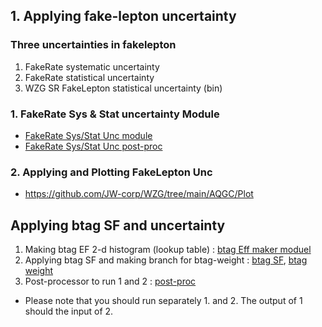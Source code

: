 
## 1. Applying fake-lepton uncertainty

### Three uncertainties in fakelepton 
 1. FakeRate systematic uncertainty
 2. FakeRate statistical uncertainty
 3. WZG SR FakeLepton statistical uncertainty (bin) 

### 1. FakeRate Sys & Stat uncertainty Module
- [FakeRate Sys/Stat Unc module](https://github.com/JW-corp/WZG/blob/main/NanoAOD/local_condor_run/modules/FakeLep_Apply_weight_Template_Module.py)
- [FakeRate Sys/Stat Unc post-proc](https://github.com/JW-corp/WZG/blob/main/NanoAOD/local_condor_run/post_proc/Apply_weight_Template_postproc.py)

### 2. Applying and Plotting FakeLepton Unc
- https://github.com/JW-corp/WZG/tree/main/AQGC/Plot



## Applying btag SF and uncertainty
  1. Making btag EF 2-d histogram (lookup table) : [btag Eff maker moduel](https://github.com/JW-corp/WZG/blob/main/NanoAOD/local_condor_run/modules/btagEffProducer.py)
  2. Applying btag SF and making branch for btag-weight : [btag SF](https://github.com/JW-corp/WZG/blob/main/NanoAOD/local_condor_run/modules/btagSFProducer.py), [btag weight](https://github.com/JW-corp/WZG/blob/main/NanoAOD/local_condor_run/modules/btagWeightProducer_1a.py)
  3. Post-processor to run 1 and 2 : [post-proc](https://github.com/JW-corp/WZG/blob/main/NanoAOD/local_condor_run/post_proc/WZG_postproc.py)
  - Please note that you should run separately 1. and 2. The output of 1 should the input of 2.
 
